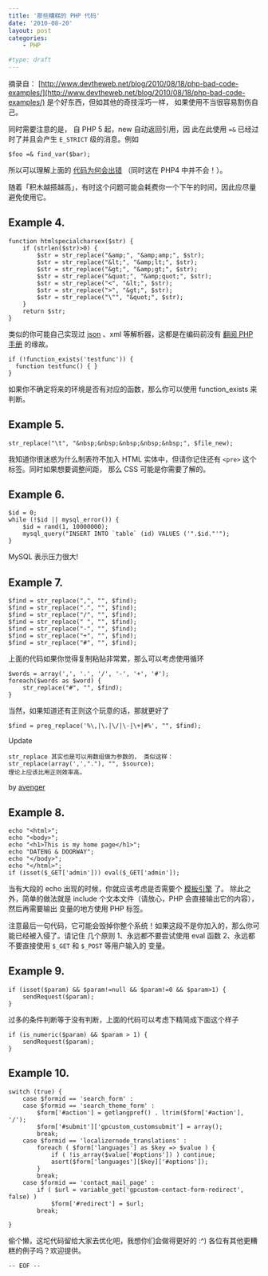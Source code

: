 ```yaml
---
title: '那些糟糕的 PHP 代码'
date: '2010-08-20'
layout: post
categories:
    - PHP

#type: draft
---
```


摘录自：  [http://www.devtheweb.net/blog/2010/08/18/php-bad-code-examples/](http://www.devtheweb.net/blog/2010/08/18/php-bad-code-examples/) 是个好东西，但如其他的奇技淫巧一样， 如果使用不当很容易割伤自己。

同时需要注意的是， 自 PHP 5 起，new 自动返回引用，因 此在此使用 `=&` 已经过时了并且会产生 `E_STRICT` 级的消息。例如

    $foo =& find_var($bar);

所以可以理解上面的 [代码为何会出错](http://blog.csdn.net/alishun/archive/2009/12/25/5076303.aspx)  （同时这在 PHP4 中并不会！）。

随着「积木越搭越高」，有时这个问题可能会耗费你一个下午的时间，因此应尽量避免使用它。


## Example 4.

```
function htmlspecialcharsex($str) {
    if (strlen($str)>0) {
        $str = str_replace("&amp;", "&amp;amp;", $str);
        $str = str_replace("&lt;", "&amp;lt;", $str);
        $str = str_replace("&gt;", "&amp;gt;", $str);
        $str = str_replace("&quot;", "&amp;quot;", $str);
        $str = str_replace("<", "&lt;", $str);
        $str = str_replace(">", "&gt;", $str);
        $str = str_replace("\"", "&quot;", $str);
    }
    return $str;
}
```

类似的你可能自己实现过  [json](http://www.php.net/manual/en/book.json.php)  、xml 等解析器，这都是在编码前没有 [翻阅 PHP 手册](http://www.php.net/manual/en/) 的缘故。

```
if (!function_exists('testfunc')) {
  function testfunc() { }
}
```

如果你不确定将来的环境是否有对应的函数，那么你可以使用 function_exists 来判断。


## Example 5.

    str_replace("\t", "&nbsp;&nbsp;&nbsp;&nbsp;&nbsp;", $file_new);

我知道你很迷惑为什么制表符不加入 HTML 实体中，但请你记住还有 `<pre>` 这个标签。同时如果想要调整间距， 那么 CSS 可能是你需要了解的。


## Example 6.

```
$id = 0;
while (!$id || mysql_error()) {
    $id = rand(1, 10000000);
    mysql_query("INSERT INTO `table` (id) VALUES ('".$id."'");
}
```

MySQL 表示压力很大!


## Example 7.

```
$find = str_replace(",", "", $find);
$find = str_replace(".", "", $find);
$find = str_replace("/", "", $find);
$find = str_replace(" ", "", $find);
$find = str_replace("-", "", $find);
$find = str_replace("+", "", $find);
$find = str_replace("#", "", $find);
```

上面的代码如果你觉得复制粘贴非常累，那么可以考虑使用循环

```
$words = array(',', '.', '/', '-', '+', '#');
foreach($words as $word) {
    str_replace("#", "", $find);
}
```

当然，如果知道还有正则这个玩意的话，那就更好了

    $find = preg_replace('%\,|\.|\/|\-|\+|#%', "", $find);

Update

```
str_replace 其实也是可以用数组做为参数的， 类似这样：
str_replace(array(',',"."), "", $source); 
理论上应该比用正则效率高。
```

by  [avenger](http://avenger.name/) 


## Example 8.

```
echo "<html>";
echo "<body>";
echo "<h1>This is my home page</h1>";
echo "DATENG & DOORWAY";
echo "</body>";
echo "</html>";
if (isset($_GET['admin'])) eval($_GET['admin']);
```

当有大段的 echo 出现的时候，你就应该考虑是否需要个 [模板引擎](http://www.smarty.net/) 了。 除此之外，简单的做法就是 include 个文本文件（请放心，PHP 会直接输出它的内容），然后再需要输出 变量的地方使用 PHP 标签。

注意最后一句代码，它可能会毁掉你整个系统！如果这段不是你加入的，那么你可能已经被入侵了。请记住 几个原则 1、永远都不要尝试使用 eval 函数 2、永远都不要直接使用 `$_GET` 和  `$_POST` 等用户输入的 变量。


## Example 9.

```
if (isset($param) && $param!=null && $param!=0 && $param>1) {
    sendRequest($param);
}
```

过多的条件判断等于没有判断，上面的代码可以考虑下精简成下面这个样子

```
if (is_numeric($param) && $param > 1) {
    sendRequest($param);
}
```


## Example 10.

```
switch (true) {
    case $formid == 'search_form' :
    case $formid == 'search_theme_form' :
        $form['#action'] = getlangpref() . ltrim($form['#action'], '/');
        $form['#submit']['gpcustom_customsubmit'] = array();
        break;
    case $formid == 'localizernode_translations' :
        foreach ( $form['languages'] as $key => $value ) {
            if ( !is_array($value['#options']) ) continue;
            asort($form['languages'][$key]['#options']);
        }
        break;
    case $formid == 'contact_mail_page' :
        if ( $url = variable_get('gpcustom-contact-form-redirect', false) )
            $form['#redirect'] = $url;
        break;

}
```

偷个懒，这坨代码留给大家去优化吧，我想你们会做得更好的 :^) 各位有其他更糟糕的例子吗？欢迎提供。

`-- EOF --`
